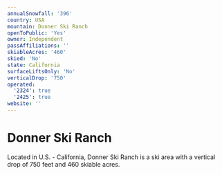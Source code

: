```yaml
---
annualSnowfall: '396'
country: USA
mountain: Donner Ski Ranch
openToPublic: 'Yes'
owner: Independent
passAffiliations: ''
skiableAcres: '460'
skied: 'No'
state: California
surfaceLiftsOnly: 'No'
verticalDrop: '750'
operated:
  '2324': true
  '2425': true
website: ''
---
```



# Donner Ski Ranch

Located in U.S. - California, Donner Ski Ranch is a ski area with a vertical drop of 750 feet and 460 skiable acres.
